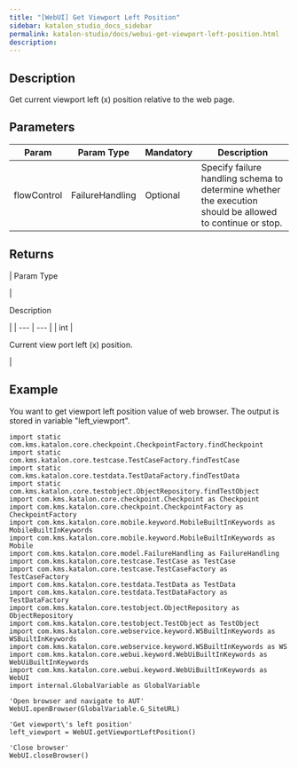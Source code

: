 ```yaml
---
title: "[WebUI] Get Viewport Left Position" 
sidebar: katalon_studio_docs_sidebar
permalink: katalon-studio/docs/webui-get-viewport-left-position.html 
description: 
---
```

Description  
-------------

Get current viewport left (x) position relative to the web page.

Parameters  
------------

| Param | Param Type | Mandatory | Description |
| --- | --- | --- | --- |
| flowControl | FailureHandling | Optional | Specify failure handling schema to determine whether the execution should be allowed to continue or stop. |

Returns
-------

| 
Param Type

 | 

Description

 |
| --- | --- |
| int | 

Current view port left (x) position.

 |

Example 
--------

You want to get viewport left position value of web browser. The output is stored in variable "left_viewport".

```
import static com.kms.katalon.core.checkpoint.CheckpointFactory.findCheckpoint
import static com.kms.katalon.core.testcase.TestCaseFactory.findTestCase
import static com.kms.katalon.core.testdata.TestDataFactory.findTestData
import static com.kms.katalon.core.testobject.ObjectRepository.findTestObject
import com.kms.katalon.core.checkpoint.Checkpoint as Checkpoint
import com.kms.katalon.core.checkpoint.CheckpointFactory as CheckpointFactory
import com.kms.katalon.core.mobile.keyword.MobileBuiltInKeywords as MobileBuiltInKeywords
import com.kms.katalon.core.mobile.keyword.MobileBuiltInKeywords as Mobile
import com.kms.katalon.core.model.FailureHandling as FailureHandling
import com.kms.katalon.core.testcase.TestCase as TestCase
import com.kms.katalon.core.testcase.TestCaseFactory as TestCaseFactory
import com.kms.katalon.core.testdata.TestData as TestData
import com.kms.katalon.core.testdata.TestDataFactory as TestDataFactory
import com.kms.katalon.core.testobject.ObjectRepository as ObjectRepository
import com.kms.katalon.core.testobject.TestObject as TestObject
import com.kms.katalon.core.webservice.keyword.WSBuiltInKeywords as WSBuiltInKeywords
import com.kms.katalon.core.webservice.keyword.WSBuiltInKeywords as WS
import com.kms.katalon.core.webui.keyword.WebUiBuiltInKeywords as WebUiBuiltInKeywords
import com.kms.katalon.core.webui.keyword.WebUiBuiltInKeywords as WebUI
import internal.GlobalVariable as GlobalVariable

'Open browser and navigate to AUT'
WebUI.openBrowser(GlobalVariable.G_SiteURL)

'Get viewport\'s left position'
left_viewport = WebUI.getViewportLeftPosition()

'Close browser'
WebUI.closeBrowser()
```